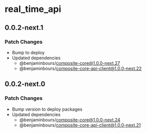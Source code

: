 # real_time_api

## 0.0.2-next.1

### Patch Changes

- Bump to deploy
- Updated dependencies
  - @benjaminbours/composite-core@1.0.0-next.27
  - @benjaminbours/composite-core-api-client@1.0.0-next.22

## 0.0.2-next.0

### Patch Changes

- Bump version to deploy packages
- Updated dependencies
  - @benjaminbours/composite-core@1.0.0-next.24
  - @benjaminbours/composite-core-api-client@1.0.0-next.21
